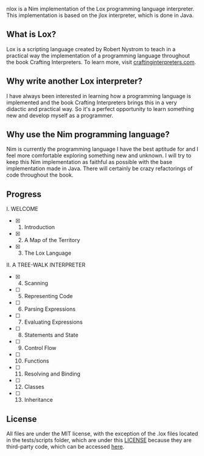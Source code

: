 nlox is a Nim implementation of the Lox programming language interpreter. This implementation is based on the jlox interpreter, which is done in Java.

## What is Lox?
Lox is a scripting language created by Robert Nystrom to teach in a practical way the implementation of a programming language throughout the book Crafting Interpreters. To learn more, visit [craftinginterpreters.com](https://www.craftinginterpreters.com/).

## Why write another Lox interpreter?
I have always been interested in learning how a programming language is implemented and the book Crafting Interpreters brings this in a very didactic and practical way. So it's a perfect opportunity to learn something new and develop myself as a programmer.

## Why use the Nim programming language?
Nim is currently the programming language I have the best aptitude for and I feel more comfortable exploring something new and unknown. I will try to keep this Nim implementation as faithful as possible with the base implementation made in Java. There will certainly be crazy refactorings of code throughout the book.

## Progress
I. WELCOME
- [x] 1. Introduction
- [x] 2. A Map of the Territory
- [x] 3. The Lox Language

II. A TREE-WALK INTERPRETER
- [x] 4. Scanning
- [ ] 5. Representing Code
- [ ] 6. Parsing Expressions
- [ ] 7. Evaluating Expressions
- [ ] 8. Statements and State
- [ ] 9. Control Flow
- [ ] 10. Functions
- [ ] 11. Resolving and Binding
- [ ] 12. Classes
- [ ] 13. Inheritance

## License
All files are under the MIT license, with the exception of the .lox files located in the tests/scripts folder, which are under this [LICENSE](/tests/scripts/LICENSE) because they are third-party code, which can be accessed [here](https://github.com/munificent/craftinginterpreters/tree/master/test).

